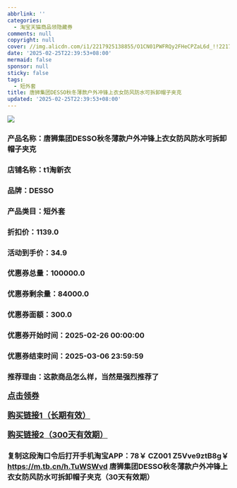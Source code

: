 ```yaml
---
abbrlink: ''
categories:
  - 淘宝天猫商品领隐藏券
comments: null
copyright: null
cover: //img.alicdn.com/i1/2217925138855/O1CN01PWFRQy2FHeCPZaL6d_!!2217925138855-0-scmitem8439000.jpg
date: '2025-02-25T22:39:53+08:00'
mermaid: false
sponsor: null
sticky: false
tags:
  - 短外套
title: 唐狮集团DESSO秋冬薄款户外冲锋上衣女防风防水可拆卸帽子夹克
updated: '2025-02-25T22:39:53+08:00'
--- 
```


![](//img.alicdn.com/i1/2217925138855/O1CN01PWFRQy2FHeCPZaL6d_!!2217925138855-0-scmitem8439000.jpg)

### 产品名称：唐狮集团DESSO秋冬薄款户外冲锋上衣女防风防水可拆卸帽子夹克
### 店铺名称：t1淘新衣
### 品牌：DESSO
### 产品类目：短外套
### 折扣价：1139.0
### 活动到手价：34.9
### 优惠券总量：100000.0
### 优惠券剩余量：84000.0
### 优惠券面额：300.0
### 优惠券开始时间：2025-02-26 00:00:00	
### 优惠券结束时间：2025-03-06 23:59:59	
### 推荐理由：这款商品怎么样，当然是强烈推荐了

<p style="font-size: 18px; font-weight: bold;">
  <a href="https://uland.taobao.com/coupon/edetail?e=iumRk%2FFjLaOlhHvvyUNXZfh8CuWt5YH5OVuOuRD5gLJMmdsrkidbOWBzzpT26idJ79KgEVTA1wFpGLXpz5dkYKxNaBtaBojWi2OugTQPWPK58GPf46%2FX0u0LSXvM9vhhRSHvQe2jOLZ9pbNCYX0I%2BPP%2BWUTgK%2F%2B0I%2BtaUgbudUxA%2B536asYsLWVfKa%2BhVnNDNd3e65qq65blT%2F2E%2Bl09bpjB6TX2HR3QQ5WKStDdyeTLAJho1Tgm24y1rRo98IyIzxHHRjXbSzC3GXpSbfs48vkPhkERXYmdzBRKI%2Fn%2FWCFhV9FL4L6Jx%2Fqz2mkqmhD5swDhlpaMEaxroXBFP6oz%2BA%3D%3D&traceId=21665f9817407225954674899d132c&union_lens=lensId%3AOPT%401740722600%40213d1eb6_0d3a_1954b26f9cd_aef1%4001%40eyJmbG9vcklkIjo3MzM1NH0ie" target="_blank">点击领券</a>
</p>
<p style="font-size: 18px; font-weight: bold;">
  <a href="https://s.click.taobao.com/t?e=m%3D2%26s%3DM690RXzKk0Fw4vFB6t2Z2ueEDrYVVa64LKpWJ%2Bin0XLjf2vlNIV67kyLuerTQxoGmyBzYSO0LNz3ID%2FV1RqsF4wnCJeELi4I%2FIEn%2BS1IjHAB0ghlTd7WlZVm%2FOAUUFw71qrpxiwMoCNxc1AtbZGVS5rHbFi7jj19g0RsJgeNNkMLZMqoQW%2BfuKGzo1lVxIioULPoSegFFa3Kb7JdwKNo15b46FUez%2BdEH6j%2FYC4AptIxlPA52lHhwIyuaB8zIcJmjCYtYGASbzRUrFwjXfRKMROfYmExpA2104bt%2FCh0HCZBeui1NIOYKD8Tt%2FMZklIyx9rCEVQmwWM%3D" target="_blank">购买链接1（长期有效）</a>
</p>
<p style="font-size: 18px; font-weight: bold;">
  <a href="https://s.click.taobao.com/EM0LRYs" target="_blank">购买链接2（300天有效期）</a>
</p>

### 复制这段淘口令后打开手机淘宝APP：78￥ CZ001 Z5Vve9ztB8g￥ https://m.tb.cn/h.TuWSWvd  唐狮集团DESSO秋冬薄款户外冲锋上衣女防风防水可拆卸帽子夹克（30天有效期）
